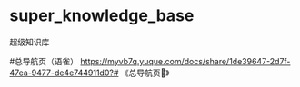 # super_knowledge_base
超级知识库

#总导航页（语雀） 
https://myvb7q.yuque.com/docs/share/1de39647-2d7f-47ea-9477-de4e744911d0?# 《总导航页📣》
